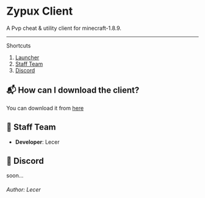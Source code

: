 # Zypux Client
A Pvp cheat & utility client for minecraft-1.8.9.

*******
Shortcuts  
 1. [Launcher](#launcher)
 2. [Staff Team](#team)
 3. [Discord](#discord)

<div id='launcher'></div>  

## 📬 How can I download the client?  
 You can download it from [here](https://github.com/SkiddedTeam/Zypux/releases)

<div id='team'></div>  

## 📜 Staff Team
* **Developer**: Lecer

<div id='discord'></div>

## 🎉 Discord
  soon...

###### Author: Lecer

